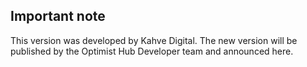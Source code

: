 ## Important note  

This version was developed by Kahve Digital. The new version will be published by the Optimist Hub Developer team and announced here.
